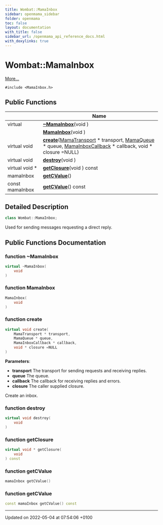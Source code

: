 ```yaml
---
title: Wombat::MamaInbox
sidebar: openmama_sidebar
folder: openmama
toc: false
layout: documentation
with_title: false
sidebar_url: /openmama_api_reference_docs.html
with_doxylinks: true
---
```


# Wombat::MamaInbox



 [More...](#detailed-description)


`#include <MamaInbox.h>`

## Public Functions

|                | Name           |
| -------------- | -------------- |
| virtual | **[~MamaInbox](classWombat_1_1MamaInbox.html#function-~mamainbox)**(void ) |
| | **[MamaInbox](classWombat_1_1MamaInbox.html#function-mamainbox)**(void ) |
| virtual void | **[create](classWombat_1_1MamaInbox.html#function-create)**([MamaTransport](classWombat_1_1MamaTransport.html) * transport, [MamaQueue](classWombat_1_1MamaQueue.html) * queue, [MamaInboxCallback](classWombat_1_1MamaInboxCallback.html) * callback, void * closure =NULL) |
| virtual void | **[destroy](classWombat_1_1MamaInbox.html#function-destroy)**(void ) |
| virtual void * | **[getClosure](classWombat_1_1MamaInbox.html#function-getclosure)**(void ) const |
| mamaInbox | **[getCValue](classWombat_1_1MamaInbox.html#function-getcvalue)**() |
| const mamaInbox | **[getCValue](classWombat_1_1MamaInbox.html#function-getcvalue)**() const |

## Detailed Description

```cpp
class Wombat::MamaInbox;
```


Used for sending messages requesting a direct reply. 

## Public Functions Documentation

### function ~MamaInbox

```cpp
virtual ~MamaInbox(
    void 
)
```


### function MamaInbox

```cpp
MamaInbox(
    void 
)
```


### function create

```cpp
virtual void create(
    MamaTransport * transport,
    MamaQueue * queue,
    MamaInboxCallback * callback,
    void * closure =NULL
)
```


**Parameters**: 

  * **transport** The transport for sending requests and receiving replies. 
  * **queue** The queue. 
  * **callback** The callback for receiving replies and errors. 
  * **closure** The caller supplied closure. 


Create an inbox.


### function destroy

```cpp
virtual void destroy(
    void 
)
```


### function getClosure

```cpp
virtual void * getClosure(
    void 
) const
```


### function getCValue

```cpp
mamaInbox getCValue()
```


### function getCValue

```cpp
const mamaInbox getCValue() const
```


-------------------------------

Updated on 2022-05-04 at 07:54:06 +0100